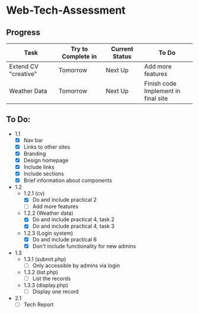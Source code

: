 # Web-Tech-Assessment

## Progress
| Task | Try to Complete in | Current Status | To Do | 
|------------|---------------|----------------|------------------------------------|
| Extend CV "creative" | Tomorrow | Next Up | Add more features |
| Weather Data | Tomorrow | Next Up | Finish code<br>Implement in final site |

## To Do:
- 1.1
    - [x] Nav bar
    - [x] Links to other sites
    - [x] Branding
    - [x] Design homepage
    - [x] Include links
    - [x] Include sections
    - [x] Brief information about components
- 1.2
    - 1.2.1 (cv)
        - [x] Do and include practical 2
        - [ ] Add more features
    - 1.2.2 (Weather data)
        - [x] Do and include practical 4, task 2
        - [x] Do and include practical 4, task 3
    - 1.2.3 (Login system)
        - [x] Do and include practical 6
        - [x] Don't include functionality for new admins
- 1.3
    - 1.3.1 (submit.php)
        - [ ] Only accessible by admins via login
    - 1.3.2 (list.php)
        - [ ] List the records
    - 1.3.3 (display.php)
        - [ ] Display one record
- 2.1
    - [ ] Tech Report
